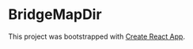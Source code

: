 # BridgeMapDir


This project was bootstrapped with [Create React App](https://github.com/facebookincubator/create-react-app).

